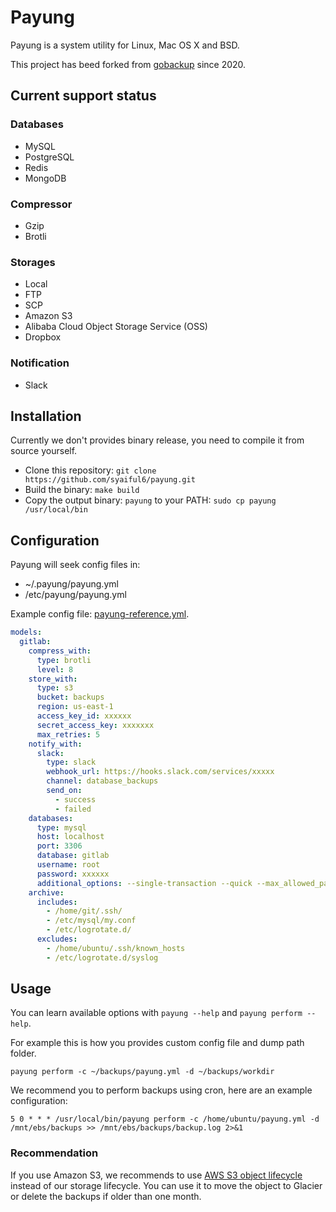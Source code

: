 # Payung

Payung is a system utility for Linux, Mac OS X and BSD.

This project has beed forked from [gobackup](https://github.com/huacnlee/gobackup) since 2020.

## Current support status

### Databases

- MySQL
- PostgreSQL
- Redis
- MongoDB

### Compressor
- Gzip
- Brotli

### Storages
- Local
- FTP
- SCP
- Amazon S3
- Alibaba Cloud Object Storage Service (OSS)
- Dropbox

### Notification
- Slack

## Installation

Currently we don't provides binary release, you need to compile it from source yourself.

- Clone this repository: `git clone https://github.com/syaiful6/payung.git`
- Build the binary: `make build`
- Copy the output binary: `payung` to your PATH: `sudo cp payung /usr/local/bin`

## Configuration

Payung will seek config files in:
- ~/.payung/payung.yml
- /etc/payung/payung.yml

Example config file: [payung-reference.yml](https://github.com/syaiful6/payung/blob/develop/payung-reference.yml).

```yml
models:
  gitlab:
    compress_with:
      type: brotli
      level: 8
    store_with:
      type: s3
      bucket: backups
      region: us-east-1
      access_key_id: xxxxxx
      secret_access_key: xxxxxxx
      max_retries: 5
    notify_with:
      slack:
        type: slack
        webhook_url: https://hooks.slack.com/services/xxxxx
        channel: database_backups
        send_on:
          - success
          - failed
    databases:
      type: mysql
      host: localhost
      port: 3306
      database: gitlab
      username: root
      password: xxxxxx
      additional_options: --single-transaction --quick --max_allowed_packet=1G
    archive:
      includes:
        - /home/git/.ssh/
        - /etc/mysql/my.conf
        - /etc/logrotate.d/
      excludes:
        - /home/ubuntu/.ssh/known_hosts
        - /etc/logrotate.d/syslog
```

## Usage

You can learn available options with `payung --help` and `payung perform --help`.

For example this is how you provides custom config file and dump path folder.

```
payung perform -c ~/backups/payung.yml -d ~/backups/workdir
```

We recommend you to perform backups using cron, here are an example configuration:

```
5 0 * * * /usr/local/bin/payung perform -c /home/ubuntu/payung.yml -d /mnt/ebs/backups >> /mnt/ebs/backups/backup.log 2>&1
```

### Recommendation

If you use Amazon S3, we recommends to use [AWS S3 object lifecycle](https://docs.aws.amazon.com/AmazonS3/latest/userguide/object-lifecycle-mgmt.html) instead of our storage lifecycle. You can use it to move the object to Glacier or delete the backups if older than one month.
